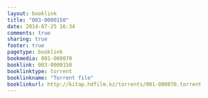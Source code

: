 ```yaml
---
layout: booklink
title: "003-0000150"
date: 2014-07-25 16:34
comments: true
sharing: true
footer: true
pagetype: booklink 
bookmedia: 001-000070
booklink: 003-0000150
booklinktype: torrent
booklinkname: "Torrent file"
booklinkurl: http://kitap.hdfilm.kz/torrents/001-000070.torrent
---
```

